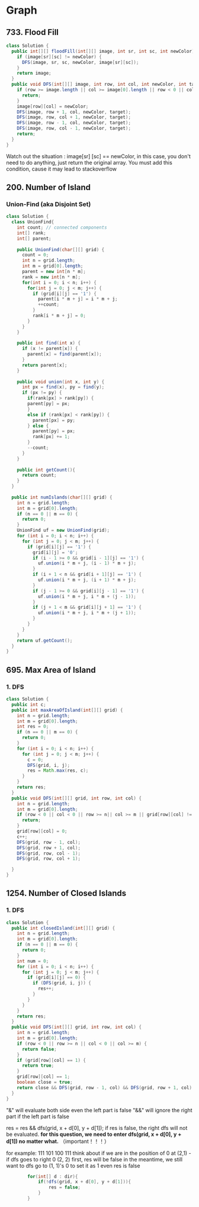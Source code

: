 # Graph

## 733. Flood Fill

```java
class Solution {
  public int[][] floodFill(int[][] image, int sr, int sc, int newColor) {
    if (image[sr][sc] != newColor) {
      DFS(image, sr, sc, newColor, image[sr][sc]);
    }
    return image;
  }
  public void DFS(int[][] image, int row, int col, int newColor, int target) {
    if (row >= image.length || col >= image[0].length || row < 0 || col < 0 || image[row][col] != target) {
      return;
    }
    image[row][col] = newColor;
    DFS(image, row + 1, col, newColor, target);
    DFS(image, row, col + 1, newColor, target);
    DFS(image, row - 1, col, newColor, target);
    DFS(image, row, col - 1, newColor, target);
    return;
  }
}
```

Watch out the situation : image[sr] [sc] == newColor, in this case, you don't need to do anything, just return the original array. You must add this condition, cause it may lead to stackoverflow



## 200. Number of Island

### Union-Find (aka Disjoint Set) 

```java
class Solution {
  class UnionFind{
    int count; // connected components
    int[] rank;
    int[] parent;
      
    public UnionFind(char[][] grid) {
      count = 0;
      int n = grid.length;
      int m = grid[0].length;
      parent = new int[n * m];
      rank = new int[n * m];
      for(int i = 0; i < n; i++) {
        for(int j = 0; j < m; j++) {
          if (grid[i][j] == '1') {
            parent[i * m + j] = i * m + j;
            ++count;
          }
          rank[i * m + j] = 0;
        }
      }
    }
    
    public int find(int x) {
      if (x != parent[x]) {
        parent[x] = find(parent[x]);
      }
      return parent[x];
    }
    
    public void union(int x, int y) {
      int px = find(x), py = find(y);
      if (px != py) {
        if(rank[px] > rank[py]) {
        parent[py] = px;
        }
        else if (rank[px] < rank[py]) {
          parent[px] = py;
        } else {
          parent[py] = px;
          rank[px] += 1;
        }
        --count;
      }
    }
    
    public int getCount(){
      return count;
    }
  }
  
  public int numIslands(char[][] grid) {
    int n = grid.length;
    int m = grid[0].length;	
    if (n == 0 || m == 0) {
      return 0;
    }
    UnionFind uf = new UnionFind(grid);
    for (int i = 0; i < n; i++) {
      for (int j = 0; j < m; j++) {
        if (grid[i][j] == '1') {
          grid[i][j] = '0';
          if (i - 1 >= 0 && grid[i - 1][j] == '1') {
            uf.union(i * m + j, (i - 1) * m + j);
          }
          if (i + 1 < n && grid[i + 1][j] == '1') {
            uf.union(i * m + j, (i + 1) * m + j);
          }
          if (j - 1 >= 0 && grid[i][j - 1] == '1') {
            uf.union(i * m + j, i * m + (j - 1));
          }
          if (j + 1 < m && grid[i][j + 1] == '1') {
            uf.union(i * m + j, i * m + (j + 1));
          }
        }
      }
    }
    return uf.getCount();
  }
}
```



## 695. Max Area of Island

### 1. DFS

```java
class Solution {
  public int c;
  public int maxAreaOfIsland(int[][] grid) {
    int n = grid.length;
    int m = grid[0].length;
    int res = 0;
    if (n == 0 || m == 0) {
      return 0;
    }
    for (int i = 0; i < n; i++) {
      for (int j = 0; j < m; j++) {
        c = 0;
        DFS(grid, i, j);
        res = Math.max(res, c);
      }
    }
    return res;
  }
  public void DFS(int[][] grid, int row, int col) {
    int n = grid.length;
    int m = grid[0].length;
    if (row < 0 || col < 0 || row >= n|| col >= m || grid[row][col] != 1) {
      return;
    }
    grid[row][col] = 0;
    c++;
    DFS(grid, row - 1, col);
    DFS(grid, row + 1, col);
    DFS(grid, row, col - 1);
    DFS(grid, row, col + 1);

  }
}
```


## 1254. Number of Closed Islands

### 1. DFS

```java
class Solution {
  public int closedIsland(int[][] grid) {
    int n = grid.length;
    int m = grid[0].length;
    if (n == 0 || m == 0) {
      return 0;
    }
    int num = 0;
    for (int i = 0; i < n; i++) {
      for (int j = 0; j < m; j++) {
        if (grid[i][j] == 0) {
          if (DFS(grid, i, j)) {
            res++;
          }
        }
      }
    }
    return res;
  }
  public void DFS(int[][] grid, int row, int col) {
    int n = grid.length;
    int m = grid[0].length;
    if (row < 0 || row >= n || col < 0 || col >= m) {
      return false;
    } 
    if (grid[row][col] == 1) {
      return true;
    }
    grid[row][col] == 1;
    boolean close = true;
    return close && DFS(grid, row - 1, col) && DFS(grid, row + 1, col) && DFS(grid, row, col - 1) && DFS(grid, row, col + 1);
  }
}
```

"&" will evaluate both side even the left part is false
"&&" will ignore the right part if the left part is false

res = res && dfs(grid, x + d[0], y + d[1]);
if res is false, the right dfs will not be evaluated.
**for this question, we need to enter dfs(grid, x + d[0], y + d[1]) no matter what.** （important！！！）

for example:
111
101
100
111
think about if we are in the position of 0 at (2,1) - if dfs goes to right 0 (2, 2) first, res will be false
in the meantime, we still want to dfs go to (1, 1)'s 0 to set it as 1 even res is false

```java
        for(int[] d : dir){
            if(!dfs(grid, x + d[0], y + d[1])){
                res = false;
            }
        }
```
